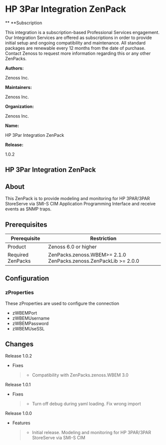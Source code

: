 # HP 3Par Integration ZenPack

** **Subscription

This integration is a subscription-based Professional Services
engagement. Our Integration Services are offered as subscriptions in
order to provide initial setup and ongoing compatibility and
maintenance. All standard packages are renewable every 12 months from
the date of purchase. Contact Zenoss to request more information
regarding this or any other ZenPacks.

**Authors:**

Zenoss Inc.

**Maintainers:**

Zenoss Inc.

**Organization:**

Zenoss Inc.

**Name:**

HP 3Par Integration ZenPack

**Release:**

1.0.2

## HP 3Par Integration ZenPack

## About

This ZenPack is to provide modeling and monitoring for HP 3PAR/3PAR
StoreServe via SMI-S CIM Application Programming Interface and receive
events as SNMP traps.

## Prerequisites

| Prerequisite      | Restriction                                                            |
|-------------------|------------------------------------------------------------------------|
| Product           | Zenoss 6.0 or higher                                                   |
| Required ZenPacks | ZenPacks.zenoss.WBEM&gt;= 2.1.0 ZenPacks.zenoss.ZenPackLib &gt;= 2.0.0 |

## Configuration

### zProperties

These zProperties are used to configure the connection

-   zWBEMPort
-   zWBEMUsername
-   zWBEMPassword
-   zWBEMUseSSL

## Changes

Release 1.0.2

-   Fixes

    > -   Compatibility with ZenPacks.zenoss.WBEM 3.0

Release 1.0.1

-   Fixes

    > -   Turn off debug during yaml loading. Fix wrong import

Release 1.0.0

-   Features

    > -   Initial release. Modeling and monitoring for HP 3PAR/3PAR
    >     StoreServe via SMI-S CIM


